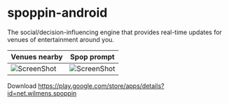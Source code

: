 spoppin-android
===============

The social/decision-influencing engine that provides real-time updates for venues of entertainment around you.


Venues nearby | Spop prompt
------------- | -------------
![ScreenShot](http://spoppin.com/images/screenshots/android/mainpage.png)   | ![ScreenShot](http://spoppin.com/images/screenshots/android/spop_prompt.png) 


Download https://play.google.com/store/apps/details?id=net.wilmens.spoppin

